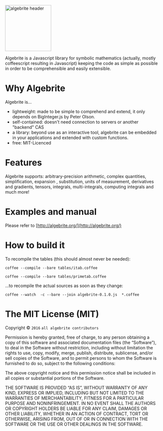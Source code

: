 
<img src="https://raw.githubusercontent.com/davidedc/Algebrite/master/readme-images/algebrite-logo-for-readme.png" width="150px" alt="algebrite header"/>

Algebrite is a Javascript library for symbolic mathematics (actually, mostly coffeescript resulting in Javascript) keeping the code as simple as possible in order to be comprehensible and easily extensible.

# Why Algebrite

Algebrite is...
* lightweight: made to be simple to comprehend and extend, it only depends on BigInteger.js by Peter Olson.
* self-contained: doesn't need connection to servers or another "backend" CAS
* a library: beyond use as an interactive tool, algebrite can be embedded in your applications and extended with custom functions.
* free: MIT-Licenced

# Features
Algebrite supports: arbitrary-precision arithmetic, complex quantities, simplification, expansion , substitution, units of measurement, derivatives and gradients, tensors, integrals, multi-integrals, computing integrals and much more!

# Examples and manual

Please refer to [http://algebrite.org/](http://algebrite.org/)

# How to build it
To recompile the tables (this should almost never be needed):

```coffee --compile --bare tables/itab.coffee```

```coffee --compile --bare tables/primetab.coffee```

...to recompile the actual sources as soon as they change:

```coffee --watch  -c --bare --join algebrite-0.1.0.js  *.coffee```

# The MIT License (MIT)

Copyright © `2016` `all algebrite contributors`

Permission is hereby granted, free of charge, to any person
obtaining a copy of this software and associated documentation
files (the “Software”), to deal in the Software without
restriction, including without limitation the rights to use,
copy, modify, merge, publish, distribute, sublicense, and/or sell
copies of the Software, and to permit persons to whom the
Software is furnished to do so, subject to the following
conditions:

The above copyright notice and this permission notice shall be
included in all copies or substantial portions of the Software.

THE SOFTWARE IS PROVIDED “AS IS”, WITHOUT WARRANTY OF ANY KIND,
EXPRESS OR IMPLIED, INCLUDING BUT NOT LIMITED TO THE WARRANTIES
OF MERCHANTABILITY, FITNESS FOR A PARTICULAR PURPOSE AND
NONINFRINGEMENT. IN NO EVENT SHALL THE AUTHORS OR COPYRIGHT
HOLDERS BE LIABLE FOR ANY CLAIM, DAMAGES OR OTHER LIABILITY,
WHETHER IN AN ACTION OF CONTRACT, TORT OR OTHERWISE, ARISING
FROM, OUT OF OR IN CONNECTION WITH THE SOFTWARE OR THE USE OR
OTHER DEALINGS IN THE SOFTWARE.
